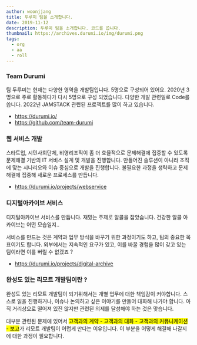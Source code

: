```yaml
---
author: woonjjang
title: 두루미 팀을 소개합니다.
date: 2019-11-12
description: 두루미 팀을 소개합니다. 코드를 씁니다.
thumbnail: https://archives.durumi.io/img/durumi.png
tags:
  - org
  - aa
  - roll
---
```


### Team Durumi

팀 두루미는 현재는 다양한 영역을 개발팀입니다. 
5명으로 구성되어 있어요.
2020년 3명으로 주로 활동하다가 다시 5명으로 구성 되었습니다.
다양한 개발 관련일로 Code를 씁니다.
2022년 JAMSTACK 관련된 프로젝트를 많이 하고 있습니다.

- https://durumi.io/
- https://github.com/team-durumi

### 웹 서비스 개발

스타트업, 시민사회단체, 비영리조직이 좀 더 효율적으로 문제해결에 집중할 수 있도록 문제해결 기반의 IT 서비스 설계 및 개발을 진행합니다. 
만들어진 솔루션이 아니라 조직에 맞는 시나리오와 이슈 중심으로 개발을 진행합니다. 
불필요한 과정을 생략하고 문제해결에 집중해 새로운 프로세스를 만듭니다.

- https://durumi.io/projects/webservice

### 디지털아카이브 서비스

디지털아카이브 서비스를 만듭니다. 
재밌는 주제로 알콜을 잡았습니다. 
건강한 알콜 아카이브는 어떤 모습일지..

서비스를 만드는 것은 계약과 업무 방식을 바꾸기 위한 과정이기도 하고, 팀의 중요한 목표이기도 합니다. 
외부에서는 지속적인 요구가 있고, 이를 바꿀 경험을 많이 갖고 있는 팀이라면 이를 버릴 수 없겠죠 ?

- https://durumi.io/projects/digital-archive


### 완성도 있는 리모트 개발팀이란 ?

완성도 있는 리모트 개발팀이 되기위해서는 개별 업무에 대한 책임감이 커야합니다. 
스스로 일을 진행하거나, 이슈나 논의하고 싶은 이야기를 만들어 대화해 나가야 합니다. 
아직 거리상으로 떨어져 있진 않지만 관련된 의제를 달성해야 하는 것은 맞습니다. 

대부분 관련된 문제에 있어서 
<mark>고객과의 계약 - 고객과의 대화 - 고객과의 커뮤니케이션 - 보고</mark>가 
리모트 개발팀이 어렵게 만다는 이유입니다.
이 부분을 어떻게 해결해 나갈지에 대한 과정이 필요합니다. 